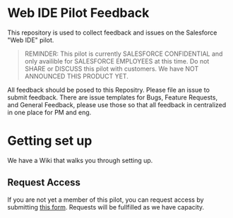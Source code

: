 # Web IDE Pilot Feedback

This repository is used to collect feedback and issues on the Salesforce "Web IDE" pilot.

> REMINDER: This pilot is currently SALESFORCE CONFIDENTIAL and only availible for SALESFORCE EMPLOYEES at this time. Do not SHARE or DISCUSS this pilot with customers. We have NOT ANNOUNCED THIS PRODUCT YET.

All feedback should be posed to this Repositry. Please file an issue to submit feedback. There are issue templates for Bugs, Feature Requests, and General Feedback, please use those so that all feedback in centralized in one place for PM and eng.

# Getting set up

We have a Wiki that walks you through setting up.

## Request Access

If you are not yet a member of this pilot, you can request access by submitting [this form](https://forms.gle/d49cD8UUFAG8yViQ9). Requests will be fullfilled as we have capacity.
